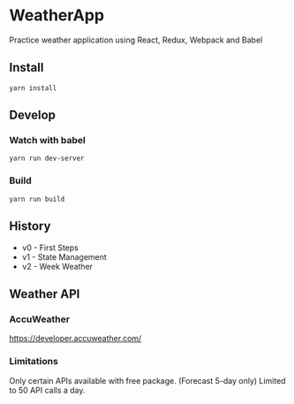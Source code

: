 # WeatherApp
Practice weather application using React, Redux, Webpack and Babel

## Install
```
yarn install
```

## Develop
### Watch with babel
```
yarn run dev-server
```
### Build
```
yarn run build
```

## History
* v0 - First Steps
* v1 - State Management
* v2 - Week Weather

## Weather API
### AccuWeather
https://developer.accuweather.com/

### Limitations
Only certain APIs available with free package. (Forecast 5-day only)
Limited to 50 API calls a day.